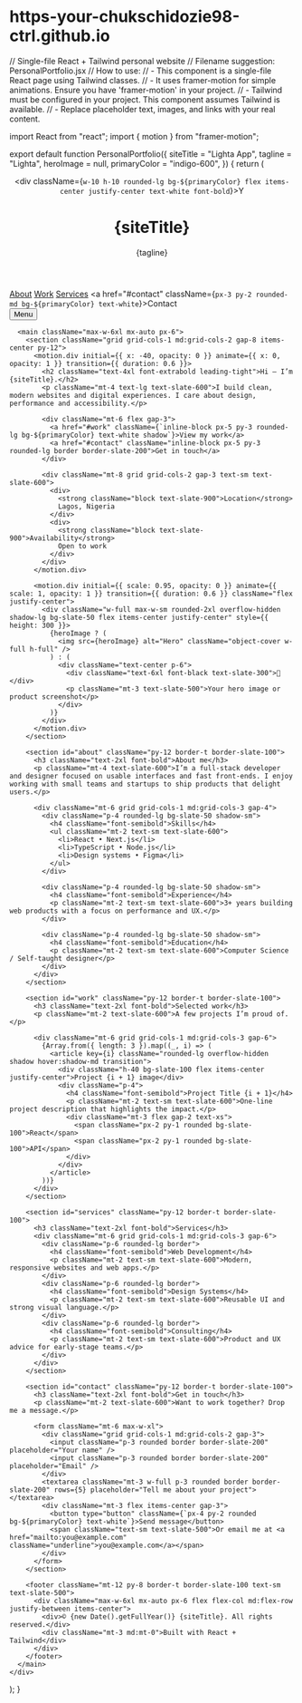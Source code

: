 # https-your-chukschidozie98-ctrl.github.io
// Single-file React + Tailwind personal website
// Filename suggestion: PersonalPortfolio.jsx
// How to use:
// - This component is a single-file React page using Tailwind classes.
// - It uses framer-motion for simple animations. Ensure you have 'framer-motion' in your project.
// - Tailwind must be configured in your project. This component assumes Tailwind is available.
// - Replace placeholder text, images, and links with your real content.

import React from "react";
import { motion } from "framer-motion";

export default function PersonalPortfolio({
  siteTitle = "Lighta App",
  tagline = "Lighta",
  heroImage = null,
  primaryColor = "indigo-600",
}) {
  return (
    <div className="min-h-screen bg-white text-slate-800 antialiased">
      <header className="max-w-6xl mx-auto px-6 py-6 flex items-center justify-between">
        <div className="flex items-center gap-3">
          <div className={`w-10 h-10 rounded-lg bg-${primaryColor} flex items-center justify-center text-white font-bold`}>Y</div>
          <div>
            <h1 className="text-lg font-semibold">{siteTitle}</h1>
            <p className="text-sm text-slate-500">{tagline}</p>
          </div>
        </div>
        <nav className="hidden md:flex gap-6 items-center text-sm text-slate-700">
          <a href="#about">About</a>
          <a href="#work">Work</a>
          <a href="#services">Services</a>
          <a href="#contact" className={`px-3 py-2 rounded-md bg-${primaryColor} text-white`}>Contact</a>
        </nav>
        <button className="md:hidden p-2 rounded-md bg-slate-100">Menu</button>
      </header>

      <main className="max-w-6xl mx-auto px-6">
        <section className="grid grid-cols-1 md:grid-cols-2 gap-8 items-center py-12">
          <motion.div initial={{ x: -40, opacity: 0 }} animate={{ x: 0, opacity: 1 }} transition={{ duration: 0.6 }}>
            <h2 className="text-4xl font-extrabold leading-tight">Hi — I’m {siteTitle}.</h2>
            <p className="mt-4 text-lg text-slate-600">I build clean, modern websites and digital experiences. I care about design, performance and accessibility.</p>

            <div className="mt-6 flex gap-3">
              <a href="#work" className={`inline-block px-5 py-3 rounded-lg bg-${primaryColor} text-white shadow`}>View my work</a>
              <a href="#contact" className="inline-block px-5 py-3 rounded-lg border border-slate-200">Get in touch</a>
            </div>

            <div className="mt-8 grid grid-cols-2 gap-3 text-sm text-slate-600">
              <div>
                <strong className="block text-slate-900">Location</strong>
                Lagos, Nigeria
              </div>
              <div>
                <strong className="block text-slate-900">Availability</strong>
                Open to work
              </div>
            </div>
          </motion.div>

          <motion.div initial={{ scale: 0.95, opacity: 0 }} animate={{ scale: 1, opacity: 1 }} transition={{ duration: 0.6 }} className="flex justify-center">
            <div className="w-full max-w-sm rounded-2xl overflow-hidden shadow-lg bg-slate-50 flex items-center justify-center" style={{ height: 300 }}>
              {heroImage ? (
                <img src={heroImage} alt="Hero" className="object-cover w-full h-full" />
              ) : (
                <div className="text-center p-6">
                  <div className="text-6xl font-black text-slate-300">🙂</div>
                  <p className="mt-3 text-slate-500">Your hero image or product screenshot</p>
                </div>
              )}
            </div>
          </motion.div>
        </section>

        <section id="about" className="py-12 border-t border-slate-100">
          <h3 className="text-2xl font-bold">About me</h3>
          <p className="mt-4 text-slate-600">I’m a full‑stack developer and designer focused on usable interfaces and fast front-ends. I enjoy working with small teams and startups to ship products that delight users.</p>

          <div className="mt-6 grid grid-cols-1 md:grid-cols-3 gap-4">
            <div className="p-4 rounded-lg bg-slate-50 shadow-sm">
              <h4 className="font-semibold">Skills</h4>
              <ul className="mt-2 text-sm text-slate-600">
                <li>React • Next.js</li>
                <li>TypeScript • Node.js</li>
                <li>Design systems • Figma</li>
              </ul>
            </div>

            <div className="p-4 rounded-lg bg-slate-50 shadow-sm">
              <h4 className="font-semibold">Experience</h4>
              <p className="mt-2 text-sm text-slate-600">3+ years building web products with a focus on performance and UX.</p>
            </div>

            <div className="p-4 rounded-lg bg-slate-50 shadow-sm">
              <h4 className="font-semibold">Education</h4>
              <p className="mt-2 text-sm text-slate-600">Computer Science / Self-taught designer</p>
            </div>
          </div>
        </section>

        <section id="work" className="py-12 border-t border-slate-100">
          <h3 className="text-2xl font-bold">Selected work</h3>
          <p className="mt-2 text-slate-600">A few projects I’m proud of.</p>

          <div className="mt-6 grid grid-cols-1 md:grid-cols-3 gap-6">
            {Array.from({ length: 3 }).map((_, i) => (
              <article key={i} className="rounded-lg overflow-hidden shadow hover:shadow-md transition">
                <div className="h-40 bg-slate-100 flex items-center justify-center">Project {i + 1} image</div>
                <div className="p-4">
                  <h4 className="font-semibold">Project Title {i + 1}</h4>
                  <p className="mt-2 text-sm text-slate-600">One-line project description that highlights the impact.</p>
                  <div className="mt-3 flex gap-2 text-xs">
                    <span className="px-2 py-1 rounded bg-slate-100">React</span>
                    <span className="px-2 py-1 rounded bg-slate-100">API</span>
                  </div>
                </div>
              </article>
            ))}
          </div>
        </section>

        <section id="services" className="py-12 border-t border-slate-100">
          <h3 className="text-2xl font-bold">Services</h3>
          <div className="mt-6 grid grid-cols-1 md:grid-cols-3 gap-6">
            <div className="p-6 rounded-lg border">
              <h4 className="font-semibold">Web Development</h4>
              <p className="mt-2 text-sm text-slate-600">Modern, responsive websites and web apps.</p>
            </div>
            <div className="p-6 rounded-lg border">
              <h4 className="font-semibold">Design Systems</h4>
              <p className="mt-2 text-sm text-slate-600">Reusable UI and strong visual language.</p>
            </div>
            <div className="p-6 rounded-lg border">
              <h4 className="font-semibold">Consulting</h4>
              <p className="mt-2 text-sm text-slate-600">Product and UX advice for early-stage teams.</p>
            </div>
          </div>
        </section>

        <section id="contact" className="py-12 border-t border-slate-100">
          <h3 className="text-2xl font-bold">Get in touch</h3>
          <p className="mt-2 text-slate-600">Want to work together? Drop me a message.</p>

          <form className="mt-6 max-w-xl">
            <div className="grid grid-cols-1 md:grid-cols-2 gap-3">
              <input className="p-3 rounded border border-slate-200" placeholder="Your name" />
              <input className="p-3 rounded border border-slate-200" placeholder="Email" />
            </div>
            <textarea className="mt-3 w-full p-3 rounded border border-slate-200" rows={5} placeholder="Tell me about your project"></textarea>
            <div className="mt-3 flex items-center gap-3">
              <button type="button" className={`px-4 py-2 rounded bg-${primaryColor} text-white`}>Send message</button>
              <span className="text-sm text-slate-500">Or email me at <a href="mailto:you@example.com" className="underline">you@example.com</a></span>
            </div>
          </form>
        </section>

        <footer className="mt-12 py-8 border-t border-slate-100 text-sm text-slate-500">
          <div className="max-w-6xl mx-auto px-6 flex flex-col md:flex-row justify-between items-center">
            <div>© {new Date().getFullYear()} {siteTitle}. All rights reserved.</div>
            <div className="mt-3 md:mt-0">Built with React + Tailwind</div>
          </div>
        </footer>
      </main>
    </div>
  );
}


